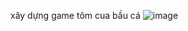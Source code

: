 xây dựng game tôm cua bầu cá 
![image](https://github.com/user-attachments/assets/255cde27-a6e4-45ff-b711-30f9f50c2c83)
